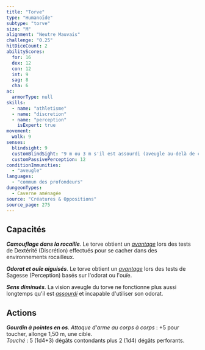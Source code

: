 ```yaml
---
title: "Torve"
type: "Humanoïde"
subtype: "torve"
size: "M"
alignment: "Neutre Mauvais"
challenge: "0.25"
hitDiceCount: 2
abilityScores:
  for: 16
  dex: 12
  con: 12
  int: 9
  sag: 8
  cha: 6
ac:
  armorType: null
skills:
  - name: "athletisme"
  - name: "discretion"
  - name: "perception"
    isExpert: true
movement:
  walk: 9
senses:
  blindsight: 9
  customBlindSight: "9 m ou 3 m s'il est assourdi (aveugle au-delà de cette distance)"
  customPassivePerception: 12
conditionImmunities:
  - "aveugle"
languages:
  - "commun des profondeurs"
dungeonTypes:
  - Caverne aménagée
source: "Créatures & Oppositions"
source_page: 275
---
```

## Capacités
_**Camouflage dans la rocaille**_. Le torve obtient un [_avantage_](/utiliser-les-caracteristiques/#avantage-et-desavantage) lors des tests de Dextérité (Discrétion) effectués pour se cacher dans des environnements rocailleux.

_**Odorat et ouïe aiguisés**_. Le torve obtient un [_avantage_](/utiliser-les-caracteristiques/#avantage-et-desavantage) lors des tests de Sagesse (Perception) basés sur l'odorat ou l'ouïe.

_**Sens diminués**_. La vision aveugle du torve ne fonctionne plus aussi longtemps qu'il est [_assourdi_](/gerer-la-sante-du-personnage#assourdi) et incapable d'utiliser son odorat.

## Actions
_**Gourdin à pointes en os**_. _Attaque d'arme au corps à corps_ : +5 pour toucher, allonge 1,50 m, une cible.  
_Touché_ : 5 (1d4+3) dégâts contondants plus 2 (1d4) dégâts perforants.
